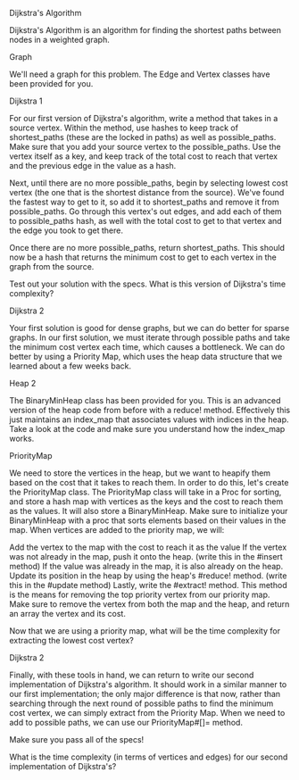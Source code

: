 Dijkstra's Algorithm

Dijkstra's Algorithm is an algorithm for finding the shortest paths between nodes in a weighted graph.

Graph

We'll need a graph for this problem. The Edge and Vertex classes have been provided for you.

Dijkstra 1

For our first version of Dijkstra's algorithm, write a method that takes in a source vertex. Within the method, use hashes to keep track of shortest_paths (these are the locked in paths) as well as possible_paths. Make sure that you add your source vertex to the possible_paths. Use the vertex itself as a key, and keep track of the total cost to reach that vertex and the previous edge in the value as a hash.

Next, until there are no more possible_paths, begin by selecting lowest cost vertex (the one that is the shortest distance from the source). We've found the fastest way to get to it, so add it to shortest_paths and remove it from possible_paths. Go through this vertex's out edges, and add each of them to possible_paths hash, as well with the total cost to get to that vertex and the edge you took to get there.

Once there are no more possible_paths, return shortest_paths. This should now be a hash that returns the minimum cost to get to each vertex in the graph from the source.

Test out your solution with the specs. What is this version of Dijkstra's time complexity?

Dijkstra 2

Your first solution is good for dense graphs, but we can do better for sparse graphs. In our first solution, we must iterate through possible paths and take the minimum cost vertex each time, which causes a bottleneck. We can do better by using a Priority Map, which uses the heap data structure that we learned about a few weeks back.

Heap 2

The BinaryMinHeap class has been provided for you. This is an advanced version of the heap code from before with a reduce! method. Effectively this just maintains an index_map that associates values with indices in the heap. Take a look at the code and make sure you understand how the index_map works.

PriorityMap

We need to store the vertices in the heap, but we want to heapify them based on the cost that it takes to reach them. In order to do this, let's create the PriorityMap class. The PriorityMap class will take in a Proc for sorting, and store a hash map with vertices as the keys and the cost to reach them as the values. It will also store a BinaryMinHeap. Make sure to initialize your BinaryMinHeap with a proc that sorts elements based on their values in the map. When vertices are added to the priority map, we will:

Add the vertex to the map with the cost to reach it as the value
If the vertex was not already in the map, push it onto the heap. (write this in the #insert method)
If the value was already in the map, it is also already on the heap. Update its position in the heap by using the heap's #reduce! method. (write this in the #update method)
Lastly, write the #extract! method. This method is the means for removing the top priority vertex from our priority map. Make sure to remove the vertex from both the map and the heap, and return an array the vertex and its cost.

Now that we are using a priority map, what will be the time complexity for extracting the lowest cost vertex?

Dijkstra 2

Finally, with these tools in hand, we can return to write our second implementation of Dijkstra's algorithm. It should work in a similar manner to our first implementation; the only major difference is that now, rather than searching through the next round of possible paths to find the minimum cost vertex, we can simply extract from the Priority Map. When we need to add to possible paths, we can use our PriorityMap#[]= method.

Make sure you pass all of the specs!

What is the time complexity (in terms of vertices and edges) for our second implementation of Dijkstra's?
